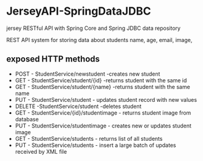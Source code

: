 # JerseyAPI-SpringDataJDBC
jersey RESTful API with Spring Core and Spring JDBC data repository

REST API system for storing data about students
name,
age,
email,
image,

## exposed HTTP methods
* POST - StudentService/newstudent -creates new student
* GET - StudentService/student/{id} -returns student with the same id
* GET - StudentService/student/{name} -returns student with the same name
* PUT - StudentService/student - updates student record with new values
* DELETE -StudentService/student -deletes student
* GET - StudentService/{id}/studentimage - returns student image from database
* PUT - StudentService/studentimage - creates new or updates student image
* GET - StudentService/students - returns list of all students
* PUT - StudentService/students - insert a large batch of updates received by XML file




